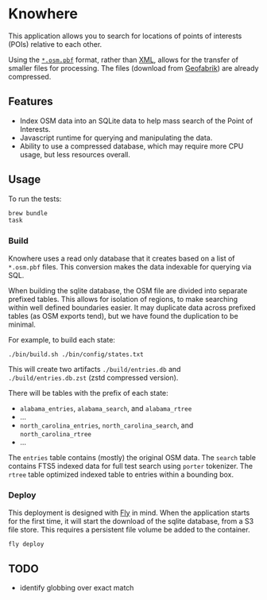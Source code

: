 # Knowhere

This application allows you to search for locations of points of interests
(POIs) relative to each other.

Using the [`*.osm.pbf`](https://wiki.openstreetmap.org/wiki/PBF_Format) format,
rather than [XML](https://wiki.openstreetmap.org/wiki/OSM_XML), allows for the
transfer of smaller files for processing. The files (download from
[Geofabrik](https://download.geofabrik.de/)) are already compressed.

## Features

- Index OSM data into an SQLite data to help mass search of the Point of
  Interests.
- Javascript runtime for querying and manipulating the data.
- Ability to use a compressed database, which may require more CPU usage, but
  less resources overall.

## Usage

To run the tests:

```bash
brew bundle
task
```

### Build

Knowhere uses a read only database that it creates based on a list of
`*.osm.pbf` files. This conversion makes the data indexable for querying via
SQL.

When building the sqlite database, the OSM file are divided into separate
prefixed tables. This allows for isolation of regions, to make searching within
well defined boundaries easier. It may duplicate data across prefixed tables (as
OSM exports tend), but we have found the duplication to be minimal.

For example, to build each state:

```bash
./bin/build.sh ./bin/config/states.txt
```

This will create two artifacts `./build/entries.db` and `./build/entries.db.zst`
(zstd compressed version).

There will be tables with the prefix of each state:

- `alabama_entries`, `alabama_search`, and `alabama_rtree`
- ...
- `north_carolina_entries`, `north_carolina_search`, and `north_carolina_rtree`
- ...

The `entries` table contains (mostly) the original OSM data. The `search` table
contains FTS5 indexed data for full test search using `porter` tokenizer. The
`rtree` table optimized indexed table to entries within a bounding box.

### Deploy

This deployment is designed with [Fly](https://fly.io) in mind. When the
application starts for the first time, it will start the download of the sqlite
database, from a S3 file store. This requires a persistent file volume be added
to the container.

```bash
fly deploy
```

## TODO

- identify globbing over exact match
